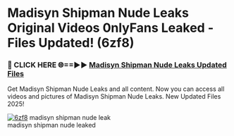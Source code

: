 # Madisyn Shipman Nude Leaks Original Videos 0nlyFans Leaked - Files Updated! (6zf8)

<h3>🔴 CLICK HERE 🌐==►► <a href="https://tinyurl.com/52m3yx9h" rel="nofollow">Madisyn Shipman Nude Leaks Updated Files</a></h3>

Get Madisyn Shipman Nude Leaks and all content. Now you can access all videos and pictures of Madisyn Shipman Nude Leaks. New Updated Files 2025!

[![6zf8](https://i.imgur.com/TnHtlc8.gif)](https://tinyurl.com/52m3yx9h)
madisyn shipman nude leak<br>
madisyn shipman nude leaked